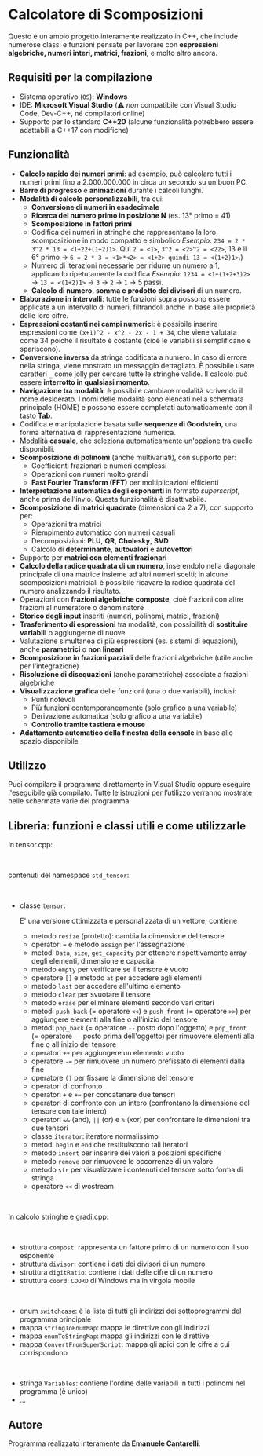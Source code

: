 <h1>Calcolatore di Scomposizioni</h1>

Questo è un ampio progetto interamente realizzato in C++,
che include numerose classi e funzioni pensate per lavorare con **espressioni algebriche, numeri interi, matrici, frazioni**, e molto altro ancora.

<h2>Requisiti per la compilazione</h2>

+ Sistema operativo (`OS`): **Windows**
+ IDE: **Microsoft Visual Studio** (⚠️ *non* compatibile con Visual Studio Code, Dev-C++, né compilatori online)
+ Supporto per lo standard **C++20** (alcune funzionalità potrebbero essere adattabili a C++17 con modifiche)

<h2>Funzionalità</h2>

+ **Calcolo rapido dei numeri primi**: ad esempio, può calcolare tutti i numeri primi fino a 2.000.000.000 in circa un secondo su un buon PC.
+ **Barre di progresso** e **animazioni** durante i calcoli lunghi.
+ **Modalità di calcolo personalizzabili**, tra cui:
  + **Conversione di numeri in esadecimale**
  + **Ricerca del numero primo in posizione N** (es. 13° primo = 41)
  + **Scomposizione in fattori primi**
  + Codifica dei numeri in stringhe che rappresentano la loro scomposizione in modo compatto e simbolico
    *Esempio*: `234 = 2 * 3^2 * 13 = <1+22+(1+2)1>`. Qui `2 = <1>`, `3^2 = <2>^2 = <22>`, 13 è il 6° primo →
    `6 = 2 * 3 = <1>*<2> = <1+2> quindi 13 = <(1+2)1>`.)
  + Numero di iterazioni necessarie per ridurre un numero a 1, applicando ripetutamente la codifica
    *Esempio*: `1234 = <1+(1+2+3)2>` → `13 = <(1+2)1>` → `3` → `2` → `1` → 5 passi.
  + **Calcolo di numero, somma e prodotto dei divisori** di un numero.
+ **Elaborazione in intervalli**: tutte le funzioni sopra possono essere applicate a un intervallo di numeri,
  filtrandoli anche in base alle proprietà delle loro cifre.
+ **Espressioni costanti nei campi numerici**: è possibile inserire espressioni come `(x+1)^2 - x^2 - 2x - 1 + 34`,
  che viene valutata come 34 poiché il risultato è costante (cioè le variabili si semplificano e spariscono).
+ **Conversione inversa** da stringa codificata a numero. In caso di errore nella stringa, viene mostrato un messaggio dettagliato.
  È possibile usare caratteri `_` come jolly per cercare tutte le stringhe valide. Il calcolo può essere **interrotto in qualsiasi momento**.
+ **Navigazione tra modalità**: è possibile cambiare modalità scrivendo il nome desiderato.
  I nomi delle modalità sono elencati nella schermata principale (HOME) e possono essere completati automaticamente con il tasto **Tab**.
+ Codifica e manipolazione basata sulle **sequenze di Goodstein**, una forma alternativa di rappresentazione numerica.
+ Modalità **casuale**, che seleziona automaticamente un'opzione tra quelle disponibili.
+ **Scomposizione di polinomi** (anche multivariati), con supporto per:
  + Coefficienti frazionari e numeri complessi
  + Operazioni con numeri molto grandi
  + **Fast Fourier Transform (FFT)** per moltiplicazioni efficienti
+ **Interpretazione automatica degli esponenti** in formato *superscript*, anche prima dell'invio. Questa funzionalità è disattivabile.
+ **Scomposizione di matrici quadrate** (dimensioni da 2 a 7), con supporto per:
  + Operazioni tra matrici
  + Riempimento automatico con numeri casuali
  + Decomposizioni: **PLU**, **QR**, **Cholesky**, **SVD**
  + Calcolo di **determinante**, **autovalori** e **autovettori**
+ Supporto per **matrici con elementi frazionari**
+ **Calcolo della radice quadrata di un numero**, inserendolo nella diagonale principale di una matrice insieme ad altri numeri scelti;
  in alcune scomposizioni matriciali è possibile ricavare la radice quadrata del numero analizzando il risultato.
+ Operazioni con **frazioni algebriche composte**, cioè frazioni con altre frazioni al numeratore o denominatore
+ **Storico degli input** inseriti (numeri, polinomi, matrici, frazioni)
+ **Trasferimento di espressioni** tra modalità, con possibilità di **sostituire variabili** o aggiungerne di nuove
+ Valutazione simultanea di più espressioni (es. sistemi di equazioni), anche **parametrici** o **non lineari**
+ **Scomposizione in frazioni parziali** delle frazioni algebriche (utile anche per l'integrazione)
+ **Risoluzione di disequazioni** (anche parametriche) associate a frazioni algebriche
+ **Visualizzazione grafica** delle funzioni (una o due variabili), inclusi:
  + Punti notevoli
  + Più funzioni contemporaneamente (solo grafico a una variabile)
  + Derivazione automatica (solo grafico a una variabile)
  + **Controllo tramite tastiera e mouse**
+ **Adattamento automatico della finestra della console** in base allo spazio disponibile

<h2>Utilizzo</h2>

Puoi compilare il programma direttamente in Visual Studio oppure eseguire l'eseguibile già compilato.
Tutte le istruzioni per l’utilizzo verranno mostrate nelle schermate varie del programma.

<h2>Libreria: funzioni e classi utili e come utilizzarle</h2>

In tensor.cpp:

<br>

contenuti del namespace `std_tensor`:

<br>

+ classe `tensor`:
  
  E' una versione ottimizzata e personalizzata di un vettore; contiene
  + metodo `resize` (protetto): cambia la dimensione del tensore
  + operatori `=` e metodo `assign` per l'assegnazione
  + metodi `Data`, `size`, `get_capacity` per ottenere rispettivamente array degli elementi, dimensione e capacità
  + metodo `empty` per verificare se il tensore è vuoto
  + operatore `[]` e metodo `at` per accedere agli elementi
  + metodo `last` per accedere all'ultimo elemento
  + metodo `clear` per svuotare il tensore
  + metodo `erase` per eliminare elementi secondo vari criteri
  + metodi `push_back` (= operatore `<<`) e `push_front` (= operatore `>>`) per aggiungere elementi alla fine o all'inizio del tensore
  + metodi `pop_back` (= operatore `--` posto dopo l'oggetto) e `pop_front` (= operatore `--` posto prima dell'oggetto) per rimuovere
    elementi alla fine o all'inizio del tensore
  + operatori `++` per aggiungere un elemento vuoto
  + operatore `-=` per rimuovere un numero prefissato di elementi dalla fine
  + operatore `()` per fissare la dimensione del tensore
  + operatori di confronto
  + operatori `+` e `+=` per concatenare due tensori
  + operatori di confronto con un intero (confrontano la dimensione del tensore con tale intero)
  + operatori `&&` (and), `||` (or) e `%` (xor) per confrontare le dimensioni tra due tensori
  + classe `iterator`: iteratore normalissimo
  + metodi `begin` e `end` che restituiscono tali iteratori
  + metodo `insert` per inserire dei valori a posizioni specifiche
  + metodo `remove` per rimuovere le occorrenze di un valore
  + metodo `str` per visualizzare i contenuti del tensore sotto forma di stringa
  + operatore `<<` di wostream

<br>

In calcolo stringhe e gradi.cpp:

<br>

+ struttura `compost`: rappresenta un fattore primo di un numero con il suo esponente
+ struttura `divisor`: contiene i dati dei divisori di un numero
+ struttura `digitRatio`: contiene i dati delle cifre di un numero
+ struttura `coord`: `COORD` di Windows ma in virgola mobile

<br>

+ enum `switchcase`: è la lista di tutti gli indirizzi dei sottoprogrammi del programma principale
+ mappa `stringToEnumMap`: mappa le direttive con gli indirizzi
+ mappa `enumToStringMap`: mappa gli indirizzi con le direttive
+ mappa `ConvertFromSuperScript`: mappa gli apici con le cifre a cui corrispondono

<br>

+ stringa `Variables`: contiene l'ordine delle variabili in tutti i polinomi nel programma (è unico)
+ ...

<h2>Autore</h2>

Programma realizzato interamente da **Emanuele Cantarelli**.